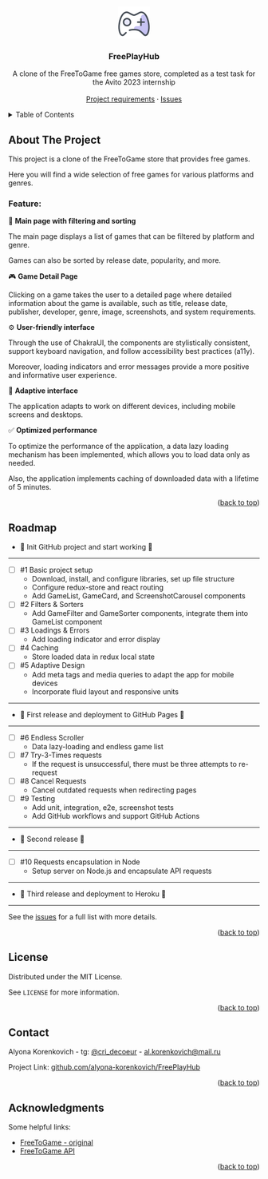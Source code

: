 <a name="readme-top"></a>

<div align="center">
  <a href="https://github.com/alyona-korenkovich/FreePlayHub">
    <img src="img/project_icon.png" alt="Logo" width="64" height="64">
  </a>

<h3 align="center">FreePlayHub</h3>

  <p align="center">
    A clone of the FreeToGame free games store, completed as a test task for the Avito 2023 internship
    <br />
    <br />
    <a href="https://github.com/avito-tech/frontend-trainee-assignment-2023">Project requirements</a>
    ·
    <a href="https://github.com/alyona-korenkovich/FreePlayHub/issues">Issues</a>
  </p>
</div>

<!-- TABLE OF CONTENTS -->
<details>
  <summary>Table of Contents</summary>
  <ol>
    <li>
      <a href="#about-the-project">About The Project</a>
    </li>
    <li><a href="#roadmap">Roadmap</a></li>
    <li><a href="#license">License</a></li>
    <li><a href="#contact">Contact</a></li>
    <li><a href="#acknowledgments">Acknowledgments</a></li>
  </ol>
</details>

<!-- ABOUT THE PROJECT -->
## About The Project

This project is a clone of the FreeToGame store that provides free games. 

Here you will find a wide selection of free games for various platforms and genres.

### Feature:

🏡 <b>Main page with filtering and sorting</b>

The main page displays a list of games that can be filtered by platform and genre. 

Games can also be sorted by release date, popularity, and more.

🎮 <b>Game Detail Page</b>

Clicking on a game takes the user to a detailed page where detailed information about the game is available, such as title, release date, publisher, developer, genre, image, screenshots, and system requirements.

⚙ <b>User-friendly interface</b>

Through the use of ChakraUI, the components are stylistically consistent, support keyboard navigation, and follow accessibility best practices (a11y).

Moreover, loading indicators and error messages provide a more positive and informative user experience.

📱 <b>Adaptive interface</b>

The application adapts to work on different devices, including mobile screens and desktops.

✅ <b>Optimized performance</b>

To optimize the performance of the application, a data lazy loading mechanism has been implemented, which allows you to load data only as needed.

Also, the application implements caching of downloaded data with a lifetime of 5 minutes.

<p align="right">(<a href="#readme-top">back to top</a>)</p>

<!-- ROADMAP -->
## Roadmap

- 🌟 Init GitHub project and start working 🌟
---
- [ ] #1 Basic project setup
  - Download, install, and configure libraries, set up file structure
  - Configure redux-store and react routing
  - Add GameList, GameCard, and ScreenshotCarousel components
- [ ] #2 Filters & Sorters
  - Add GameFilter and GameSorter components, integrate them into GameList component 
- [ ] #3 Loadings & Errors
  - Add loading indicator and error display
- [ ] #4 Caching
  - Store loaded data in redux local state 
- [ ] #5 Adaptive Design
    - Add meta tags and media queries to adapt the app for mobile devices 
    - Incorporate fluid layout and responsive units
---
- 🌟 First release and deployment to GitHub Pages 🌟
---
- [ ] #6 Endless Scroller
  - Data lazy-loading and endless game list
- [ ] #7 Try-3-Times requests
  - If the request is unsuccessful, there must be three attempts to re-request
- [ ] #8 Cancel Requests
  - Cancel outdated requests when redirecting pages
- [ ] #9 Testing
  - Add unit, integration, e2e, screenshot tests
  - Add GitHub workflows and support GitHub Actions
---
- 🌟 Second release 🌟
---
- [ ] #10 Requests encapsulation in Node
  - Setup server on Node.js and encapsulate API requests
---
- 🌟 Third release and deployment to Heroku 🌟
---

See the [issues](https://github.com/alyona-korenkovich/FreePlayHub/issues) for a full list with more details.

<p align="right">(<a href="#readme-top">back to top</a>)</p>

<!-- LICENSE -->
## License

Distributed under the MIT License. 

See `LICENSE` for more information.

<p align="right">(<a href="#readme-top">back to top</a>)</p>

<!-- CONTACT -->
## Contact

Alyona Korenkovich - tg: [@cri_decoeur](https://t.me/cri_decoeur) - al.korenkovich@mail.ru

Project Link: [github.com/alyona-korenkovich/FreePlayHub](https://github.com/alyona-korenkovich/FreePlayHub)

<p align="right">(<a href="#readme-top">back to top</a>)</p>

<!-- ACKNOWLEDGMENTS -->
## Acknowledgments

Some helpful links:

* [FreeToGame - original](www.freetogame.com)
* [FreeToGame API](https://www.freetogame.com/api-doc)

<p align="right">(<a href="#readme-top">back to top</a>)</p>